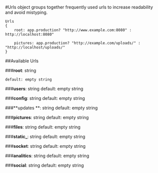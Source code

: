 #Urls object groups together frequently used urls to increase readability and avoid mistyping.

    Urls
    {
        root: app.production? "http://www.example.com:8080" :   http://localhost:8080"
        
        pictures: app.production? "http://example.com/uploads/" : "http://localhost/uploads/"
    }

##Available Urls

###**root**: string

    default: empty string

###**users**: string
    default: empty string

###**config**: string
    default: empty string

###**updates **: string
    default: empty string

###**pictures**: string
    default: empty string

###**files**: string
    default: empty string

###**static_**: string
    default: empty string

###**socket**: string
    default: empty string

###**analitics**: string
    default: empty string

###**social**: string
    default: empty string

